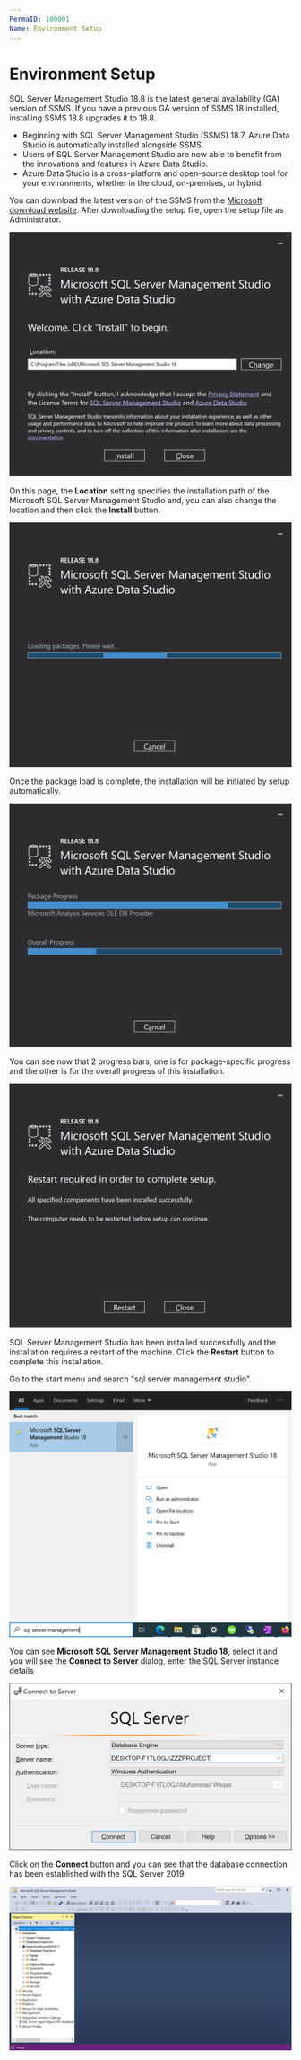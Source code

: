 ```yaml
---
PermaID: 100001
Name: Environment Setup
---
```


# Environment Setup

SQL Server Management Studio 18.8 is the latest general availability (GA) version of SSMS. If you have a previous GA version of SSMS 18 installed, installing SSMS 18.8 upgrades it to 18.8.

 - Beginning with SQL Server Management Studio (SSMS) 18.7, Azure Data Studio is automatically installed alongside SSMS. 
 - Users of SQL Server Management Studio are now able to benefit from the innovations and features in Azure Data Studio. 
 - Azure Data Studio is a cross-platform and open-source desktop tool for your environments, whether in the cloud, on-premises, or hybrid.

You can download the latest version of the SSMS from the [Microsoft download website](https://docs.microsoft.com/en-us/sql/ssms/download-sql-server-management-studio-ssms?view=sql-server-ver15). After downloading the setup file, open the setup file as Administrator.

<img src="images/setup-1.png" alt="Run setup file">

On this page, the **Location** setting specifies the installation path of the Microsoft SQL Server Management Studio and, you can also change the location and then click the **Install** button.

<img src="images/setup-2.png" alt="Loading packages">

Once the package load is complete, the installation will be initiated by setup automatically.

<img src="images/setup-3.png" alt="Progress started">

You can see now that 2 progress bars, one is for package-specific progress and the other is for the overall progress of this installation.

<img src="images/setup-4.png" alt="Restart required">

SQL Server Management Studio has been installed successfully and the installation requires a restart of the machine. Click the **Restart** button to complete this installation.

Go to the start menu and search "sql server management studio".

<img src="images/setup-5.png" alt="Search SSMS on start menu">

You can see **Microsoft SQL Server Management Studio 18**, select it and you will see the **Connect to Server** dialog, enter the SQL Server instance details

<img src="images/setup-6.png" alt="Enter the SQL Server instance details">

Click on the **Connect** button and you can see that the database connection has been established with the SQL Server 2019.

<img src="images/setup-7.png" alt="Connection established with the SQL Server 2019">
